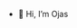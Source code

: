 - 👋 Hi, I’m Ojas

<!---
ojas-dubey-mt/ojas-dubey-mt is a ✨ special ✨ repository because its `README.md` (this file) appears on your GitHub profile.
You can click the Preview link to take a look at your changes.
--->
